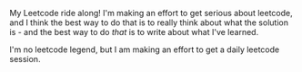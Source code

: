 My Leetcode ride along! I'm making an effort to get serious about leetcode, and I think the best way to do that is to really think about what the solution is - and the best way to do *that* is to write about what I've learned.

I'm no leetcode legend, but I am making an effort to get a daily leetcode session.
